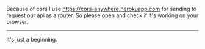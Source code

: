 Because of cors I use https://cors-anywhere.herokuapp.com for sending to request our api as a router. So please open and check if it's working on your browser.



---------------------------

It's just a beginning.
